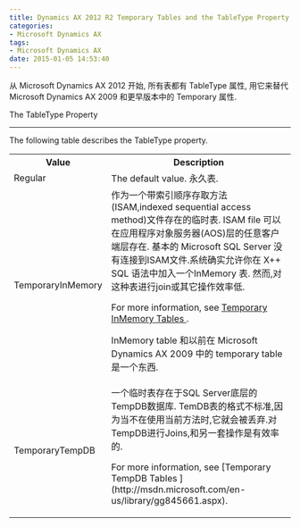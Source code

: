 ```yaml
---
title: Dynamics AX 2012 R2 Temporary Tables and the TableType Property
categories:
- Microsoft Dynamics AX
tags:
- Microsoft Dynamics AX
date: 2015-01-05 14:53:40
---
```


<div class="introduction">

从 Microsoft Dynamics AX 2012 开始, 所有表都有 <span class="label">TableType </span>属性, 用它来替代 Microsoft Dynamics AX 2009 和更早版本中的 <span class="label">Temporary </span>属性.

</div>

<span id="more-37"></span>

<div>
<div class="LW_CollapsibleArea_TitleDiv">
<div><a class="LW_CollapsibleArea_TitleAhref" title="Click to collapse. Double-click to collapse all."><span class="LW_CollapsibleArea_Title">The TableType Property</span></a></p>
<div class="LW_CollapsibleArea_HrDiv">

* * *

</div>
</div>
</div>
<div class="sectionblock"><a id="sectionToggle0"></a>The following table describes the <span class="label">TableType </span>property.</p>
<div class="caption"></div>
<div class="tableSection">
<table>
<tbody>
<tr>
<th>Value</th>
<th>Description</th>
</tr>
<tr>
<td><span class="label">Regular</span></td>
<td>The default value. 永久表.</td>
</tr>
<tr>
<td>Temporary<span class="label">InMemory</span></td>
<td>作为一个带索引顺序存取方法(ISAM,indexed sequential access method)文件存在的临时表. ISAM file 可以在应用程序对象服务器(AOS)层的任意客户端层存在. 基本的 Microsoft SQL Server 没有连接到ISAM文件.系统确实允许你在 X++ SQL 语法中加入一个InMemory 表. 然而,对这种表进行join或其它操作效率低.</p>

For more information, see [Temporary InMemory Tables ](http://msdn.microsoft.com/en-us/library/bb314749.aspx).

InMemory table 和以前在 Microsoft Dynamics AX 2009 中的 temporary table 是一个东西.</td>
</tr>
<tr>
<td>Temporary<span class="label">TempDB</span></td>
<td>一个临时表存在于SQL Server底层的TempDB数据库. TemDB表的格式不标准,因为当不在使用当前方法时,它就会被丢弃.对TempDB进行Joins,和另一套操作是有效率的.

<p>For more information, see [Temporary TempDB Tables ](http://msdn.microsoft.com/en-us/library/gg845661.aspx).</td>
</tr>
</tbody>
</table>
</div>
</div>
</div>